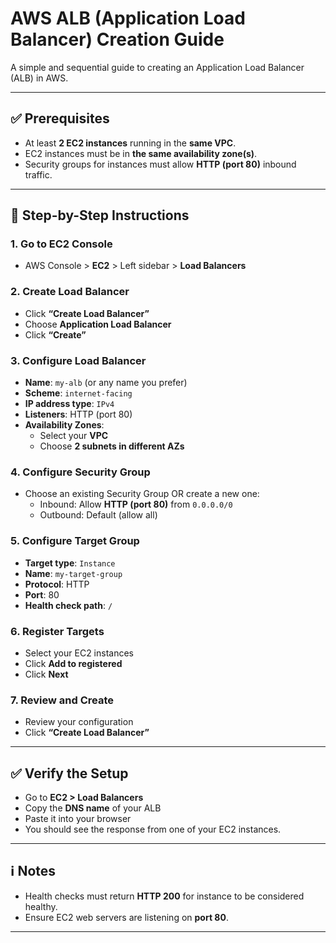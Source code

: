 # AWS ALB (Application Load Balancer) Creation Guide

A simple and sequential guide to creating an Application Load Balancer (ALB) in AWS.

---

## ✅ Prerequisites

- At least **2 EC2 instances** running in the **same VPC**.
- EC2 instances must be in **the same availability zone(s)**.
- Security groups for instances must allow **HTTP (port 80)** inbound traffic.

---

## 🧭 Step-by-Step Instructions

### 1. Go to EC2 Console
- AWS Console > **EC2** > Left sidebar > **Load Balancers**

### 2. Create Load Balancer
- Click **“Create Load Balancer”**
- Choose **Application Load Balancer**
- Click **“Create”**

### 3. Configure Load Balancer
- **Name**: `my-alb` (or any name you prefer)
- **Scheme**: `internet-facing`
- **IP address type**: `IPv4`
- **Listeners**: HTTP (port 80)
- **Availability Zones**:  
  - Select your **VPC**  
  - Choose **2 subnets in different AZs**

### 4. Configure Security Group
- Choose an existing Security Group OR create a new one:
  - Inbound: Allow **HTTP (port 80)** from `0.0.0.0/0`
  - Outbound: Default (allow all)

### 5. Configure Target Group
- **Target type**: `Instance`
- **Name**: `my-target-group`
- **Protocol**: HTTP
- **Port**: 80
- **Health check path**: `/`

### 6. Register Targets
- Select your EC2 instances
- Click **Add to registered**
- Click **Next**

### 7. Review and Create
- Review your configuration
- Click **“Create Load Balancer”**

---

## ✅ Verify the Setup

- Go to **EC2 > Load Balancers**
- Copy the **DNS name** of your ALB
- Paste it into your browser  
- You should see the response from one of your EC2 instances.

---

## ℹ️ Notes

- Health checks must return **HTTP 200** for instance to be considered healthy.
- Ensure EC2 web servers are listening on **port 80**.

---

